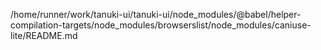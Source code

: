 /home/runner/work/tanuki-ui/tanuki-ui/node_modules/@babel/helper-compilation-targets/node_modules/browserslist/node_modules/caniuse-lite/README.md